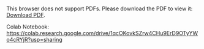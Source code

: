 <object data="https://github.com/victoriafoing/ExoRotGP/ExoRotGP Poster.pdf" type="application/pdf" width="700px" height="700px">
    <embed src="https://github.com/victoriafoing/ExoRotGP/ExoRotGP Poster.pdf">
        <p>This browser does not support PDFs. Please download the PDF to view it: <a href="http://yoursite.com/the.pdf">Download PDF</a>.</p>
    </embed>
</object>

Colab Notebook: https://colab.research.google.com/drive/1qcOKovkSZrw4CHu9ErD9OTyYWo4cRYjR?usp=sharing
